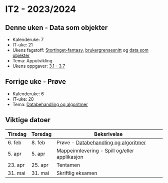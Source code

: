 # IT2 - 2023/2024

## Denne uken - Data som objekter

- Kalenderuke: 7
- IT-uke: 21
- Ukens fagstoff: [Stortinget-fantasy](/apputvikling/stortinget-fantasy), [brukergrensesnitt](/apputvikling/brukergrensesnitt) og [data som objekter](/apputvikling/data-som-objekter)
- Tema: Apputvikling
- Ukens oppgaver: [3.1 - 3.7](/apputvikling/oppgaver)

## Forrige uke - Prøve

- Kalenderuke: 6
- IT-uke: 20
- Tema: [Databehandling og algoritmer](/databehandling-og-algoritmer)

## Viktige datoer

| Tirsdag | Torsdag | Beksrivelse                                                           |
| ------- | ------- | --------------------------------------------------------------------- |
| 6. feb  | 8. feb  | Prøve - [Databehandling og algoritmer](/databehandling-og-algoritmer) |
| 5. apr  | 5. apr  | Mappeinnlevering - Spill og/eller applikasjon                         |
| 23. apr | 25. apr | Tentamen                                                              |
| 31. mai | 31. mai | Skriftlig eksamen                                                     |
